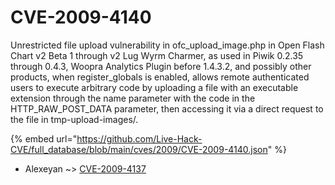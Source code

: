 # CVE-2009-4140

Unrestricted file upload vulnerability in ofc_upload_image.php in Open Flash Chart v2 Beta 1 through v2 Lug Wyrm Charmer, as used in Piwik 0.2.35 through 0.4.3, Woopra Analytics Plugin before 1.4.3.2, and possibly other products, when register_globals is enabled, allows remote authenticated users to execute arbitrary code by uploading a file with an executable extension through the name parameter with the code in the HTTP_RAW_POST_DATA parameter, then accessing it via a direct request to the file in tmp-upload-images/.

{% embed url="https://github.com/Live-Hack-CVE/full_database/blob/main/cves/2009/CVE-2009-4140.json" %}


* Alexeyan ~> [CVE-2009-4137](https://www.alice-snow.ru/2009/database/cve-2009-4140/cve-2009-4137-alexeyan)